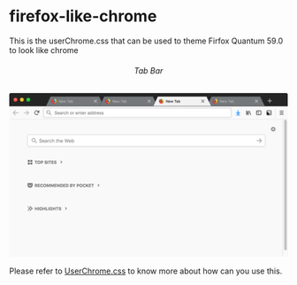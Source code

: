# firefox-like-chrome
This is the userChrome.css that can be used to theme Firfox Quantum 59.0 to look like chrome


<h6 align='center'>Tab Bar</h6>

![Tab bar](./screenshots/firefox-like-chrome-tabs.png)

Please refer to [UserChrome.css](http://kb.mozillazine.org/index.php?title=UserChrome.css&printable=yes) to know more about how can you use this.
